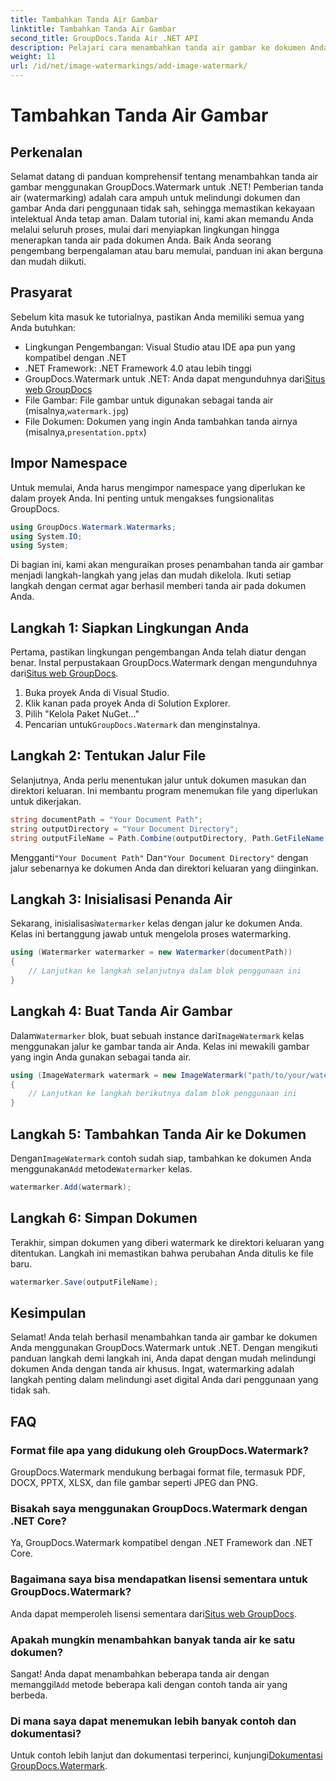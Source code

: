 ```yaml
---
title: Tambahkan Tanda Air Gambar
linktitle: Tambahkan Tanda Air Gambar
second_title: GroupDocs.Tanda Air .NET API
description: Pelajari cara menambahkan tanda air gambar ke dokumen Anda menggunakan GroupDocs.Watermark untuk .NET dengan tutorial langkah demi langkah kami yang mendetail.
weight: 11
url: /id/net/image-watermarkings/add-image-watermark/
---
```


# Tambahkan Tanda Air Gambar

## Perkenalan
Selamat datang di panduan komprehensif tentang menambahkan tanda air gambar menggunakan GroupDocs.Watermark untuk .NET! Pemberian tanda air (watermarking) adalah cara ampuh untuk melindungi dokumen dan gambar Anda dari penggunaan tidak sah, sehingga memastikan kekayaan intelektual Anda tetap aman. Dalam tutorial ini, kami akan memandu Anda melalui seluruh proses, mulai dari menyiapkan lingkungan hingga menerapkan tanda air pada dokumen Anda. Baik Anda seorang pengembang berpengalaman atau baru memulai, panduan ini akan berguna dan mudah diikuti.
## Prasyarat
Sebelum kita masuk ke tutorialnya, pastikan Anda memiliki semua yang Anda butuhkan:
- Lingkungan Pengembangan: Visual Studio atau IDE apa pun yang kompatibel dengan .NET
- .NET Framework: .NET Framework 4.0 atau lebih tinggi
-  GroupDocs.Watermark untuk .NET: Anda dapat mengunduhnya dari[Situs web GroupDocs](https://releases.groupdocs.com/Watermark/net/)
-  File Gambar: File gambar untuk digunakan sebagai tanda air (misalnya,`watermark.jpg`)
- File Dokumen: Dokumen yang ingin Anda tambahkan tanda airnya (misalnya,`presentation.pptx`)
## Impor Namespace
Untuk memulai, Anda harus mengimpor namespace yang diperlukan ke dalam proyek Anda. Ini penting untuk mengakses fungsionalitas GroupDocs.
```csharp
using GroupDocs.Watermark.Watermarks;
using System.IO;
using System;
```
Di bagian ini, kami akan menguraikan proses penambahan tanda air gambar menjadi langkah-langkah yang jelas dan mudah dikelola. Ikuti setiap langkah dengan cermat agar berhasil memberi tanda air pada dokumen Anda.
## Langkah 1: Siapkan Lingkungan Anda
 Pertama, pastikan lingkungan pengembangan Anda telah diatur dengan benar. Instal perpustakaan GroupDocs.Watermark dengan mengunduhnya dari[Situs web GroupDocs](https://releases.groupdocs.com/Watermark/net/).
1. Buka proyek Anda di Visual Studio.
2. Klik kanan pada proyek Anda di Solution Explorer.
3. Pilih "Kelola Paket NuGet..."
4.  Pencarian untuk`GroupDocs.Watermark` dan menginstalnya.
## Langkah 2: Tentukan Jalur File
Selanjutnya, Anda perlu menentukan jalur untuk dokumen masukan dan direktori keluaran. Ini membantu program menemukan file yang diperlukan untuk dikerjakan.
```csharp
string documentPath = "Your Document Path";
string outputDirectory = "Your Document Directory";
string outputFileName = Path.Combine(outputDirectory, Path.GetFileName(documentPath));
```
 Mengganti`"Your Document Path"` Dan`"Your Document Directory"` dengan jalur sebenarnya ke dokumen Anda dan direktori keluaran yang diinginkan.
## Langkah 3: Inisialisasi Penanda Air
Sekarang, inisialisasi`Watermarker` kelas dengan jalur ke dokumen Anda. Kelas ini bertanggung jawab untuk mengelola proses watermarking.
```csharp
using (Watermarker watermarker = new Watermarker(documentPath))
{
    // Lanjutkan ke langkah selanjutnya dalam blok penggunaan ini
}
```
## Langkah 4: Buat Tanda Air Gambar
 Dalam`Watermarker` blok, buat sebuah instance dari`ImageWatermark` kelas menggunakan jalur ke gambar tanda air Anda. Kelas ini mewakili gambar yang ingin Anda gunakan sebagai tanda air.
```csharp
using (ImageWatermark watermark = new ImageWatermark("path/to/your/watermark.jpg"))
{
    // Lanjutkan ke langkah berikutnya dalam blok penggunaan ini
}
```
## Langkah 5: Tambahkan Tanda Air ke Dokumen
 Dengan`ImageWatermark` contoh sudah siap, tambahkan ke dokumen Anda menggunakan`Add` metode`Watermarker` kelas.
```csharp
watermarker.Add(watermark);
```
## Langkah 6: Simpan Dokumen
Terakhir, simpan dokumen yang diberi watermark ke direktori keluaran yang ditentukan. Langkah ini memastikan bahwa perubahan Anda ditulis ke file baru.
```csharp
watermarker.Save(outputFileName);
```
## Kesimpulan
Selamat! Anda telah berhasil menambahkan tanda air gambar ke dokumen Anda menggunakan GroupDocs.Watermark untuk .NET. Dengan mengikuti panduan langkah demi langkah ini, Anda dapat dengan mudah melindungi dokumen Anda dengan tanda air khusus. Ingat, watermarking adalah langkah penting dalam melindungi aset digital Anda dari penggunaan yang tidak sah.

## FAQ
### Format file apa yang didukung oleh GroupDocs.Watermark?
GroupDocs.Watermark mendukung berbagai format file, termasuk PDF, DOCX, PPTX, XLSX, dan file gambar seperti JPEG dan PNG.
### Bisakah saya menggunakan GroupDocs.Watermark dengan .NET Core?
Ya, GroupDocs.Watermark kompatibel dengan .NET Framework dan .NET Core.
### Bagaimana saya bisa mendapatkan lisensi sementara untuk GroupDocs.Watermark?
 Anda dapat memperoleh lisensi sementara dari[Situs web GroupDocs](https://purchase.groupdocs.com/temporary-license/).
### Apakah mungkin menambahkan banyak tanda air ke satu dokumen?
 Sangat! Anda dapat menambahkan beberapa tanda air dengan memanggil`Add` metode beberapa kali dengan contoh tanda air yang berbeda.
### Di mana saya dapat menemukan lebih banyak contoh dan dokumentasi?
 Untuk contoh lebih lanjut dan dokumentasi terperinci, kunjungi[Dokumentasi GroupDocs.Watermark](https://tutorials.groupdocs.com/Watermark/net/).